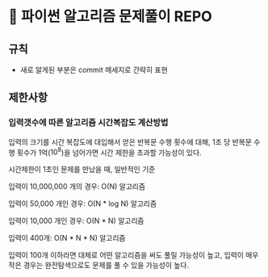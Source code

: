 # 📁 파이썬 알고리즘 문제풀이 REPO 

## 규칙
- 새로 알게된 부분은 commit 메세지로 간략히 표현

## 제한사항

### 입력갯수에 따른 알고리즘 시간복잡도 계산방법

입력의 크기를 시간 복잡도에 대입해서 얻은 반복문 수행 횟수에 대해, 1초 당 반복문 수행 횟수가 1억($10^8$)을 넘어가면 시간 제한을 초과할 가능성이 있다.


시간제한이 1초인 문제를 만났을 때, 일반적인 기준

입력이 10,000,000 개의 경우: O(N) 알고리즘

입력이 50,000 개인 경우: O(N * log N) 알고리즘

입력이 10,000 개인 경우: O(N * N) 알고리즘

입력이 400개: O(N * N * N) 알고리즘


입력이 100개 이하라면 대체로 어떤 알고리즘을 써도 풀릴 가능성이 높고, 입력이 매우 작은 경우는 완전탐색으로도 문제를 풀 수 있을 가능성이 높다.

 